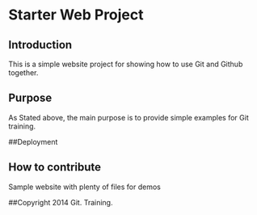 # Starter Web Project

## Introduction
This is a simple website project for showing how to use Git and Github together.

## Purpose
As Stated above, the main purpose is to provide simple examples for Git training.

##Deployment

## How to contribute
Sample website with plenty of files for demos

##Copyright
2014 Git. Training.
